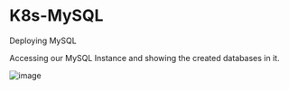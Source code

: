 # K8s-MySQL
Deploying MySQL

Accessing our MySQL Instance and showing the created databases in it.

![image](https://user-images.githubusercontent.com/78831583/235132657-9e07bbc9-664f-43b6-b68c-c0bd8f5364f0.png)
